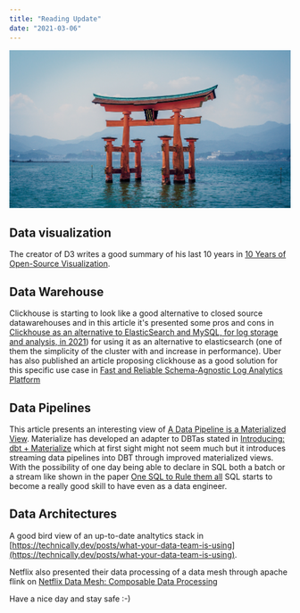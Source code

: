 ```yaml
---
title: "Reading Update"
date: "2021-03-06"
---
```


![<span>Photo by <a href="https://unsplash.com/@nicki_schinow?utm_source=unsplash&amp;utm_medium=referral&amp;utm_content=creditCopyText">Nicki Eliza Schinow</a> on <a href="https://unsplash.com/s/photos/japan?utm_source=unsplash&amp;utm_medium=referral&amp;utm_content=creditCopyText">Unsplash</a></span>](./nicki-eliza-schinow-BjJP2TN8WoI-unsplash.jpg)

## Data visualization

The creator of D3 writes a good summary of his last 10 years in [10 Years of Open-Source Visualization](https://observablehq.com/@mbostock/10-years-of-open-source-visualization).

## Data Warehouse

Clickhouse is starting to look like a good alternative to closed source datawarehouses and in this article it's presented some pros and cons in [Clickhouse as an alternative to ElasticSearch and MySQL, for log storage and analysis, in 2021](https://pixeljets.com/blog/clickhouse-vs-elasticsearch/)) for using it as an alternative to elasticsearch (one of them the simplicity of the cluster with and increase in performance). Uber has also published an article proposing clickhouse as a good solution for this specific use case in [Fast and Reliable Schema-Agnostic Log Analytics Platform](https://eng.uber.com/logging/)

## Data Pipelines

This article presents an interesting view of [A Data Pipeline is a Materialized View](https://nchammas.com/writing/data-pipeline-materialized-view).
Materialize has developed an adapter to DBTas stated in [Introducing: dbt + Materialize](https://materialize.com/introducing-dbt-materialize/) which at first sight might not seem much but it introduces streaming data pipelines into DBT through improved materialized views. With the possibility of one day being able to declare in SQL both a batch or a stream like shown in the paper [One SQL to Rule them all](https://arxiv.org/abs/1905.12133) SQL starts to become a really good skill to have even as a data engineer.

## Data Architectures

A good bird view of an up-to-date analtytics stack in [https://technically.dev/posts/what-your-data-team-is-using](https://technically.dev/posts/what-your-data-team-is-using).

Netflix also presented their data processing of a data mesh through apache flink on [Netflix Data Mesh: Composable Data Processing](https://www.youtube.com/watch?v=TO_IiN06jJ4)

Have a nice day and stay safe :-) 